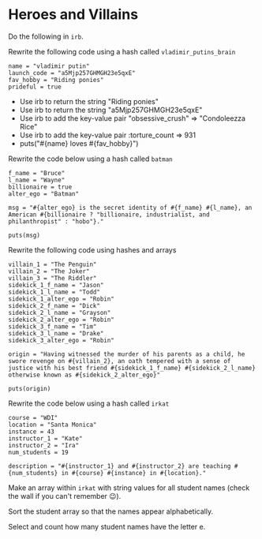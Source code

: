 # Heroes and Villains 

Do the following in `irb`.

Rewrite the following code using a hash called `vladimir_putins_brain`

```
name = "vladimir putin"
launch_code = "a5Mjp257GHMGH23e5qxE"
fav_hobby = "Riding ponies"
prideful = true
```

- Use irb to return the string "Riding ponies"
- Use irb to return the string "a5Mjp257GHMGH23e5qxE"
- Use irb to add the key-value pair "obsessive_crush" => "Condoleezza Rice"
- Use irb to add the key-value pair :torture_count => 931
- puts("#{name} loves #{fav_hobby}")

Rewrite the code below using a hash called `batman`

```
f_name = "Bruce"
l_name = "Wayne"
billionaire = true
alter_ego = "Batman"

msg = "#{alter_ego} is the secret identity of #{f_name} #{l_name}, an American #{billionaire ? "billionaire, industrialist, and philanthropist" : "hobo"}."

puts(msg)
```

Rewrite the following code using hashes and arrays

```
villain_1 = "The Penguin"
villain_2 = "The Joker"
villain_3 = "The Riddler"
sidekick_1_f_name = "Jason"
sidekick_1_l_name = "Todd"
sidekick_1_alter_ego = "Robin"
sidekick_2_f_name = "Dick"
sidekick_2_l_name = "Grayson"
sidekick_2_alter_ego = "Robin"
sidekick_3_f_name = "Tim"
sidekick_3_l_name = "Drake"
sidekick_3_alter_ego = "Robin"

origin = "Having witnessed the murder of his parents as a child, he swore revenge on #{villain_2}, an oath tempered with a sense of justice with his best friend #{sidekick_1_f_name} #{sidekick_2_l_name} otherwise known as #{sidekick_2_alter_ego}" 

puts(origin)
```

Rewrite the code below using a hash called `irkat`

```
course = "WDI"
location = "Santa Monica"
instance = 43
instructor_1 = "Kate"
instructor_2 = "Ira"
num_students = 19

description = "#{instructor_1} and #{instructor_2} are teaching #{num_students} in #{course} #{instance} in #{location}."
```

Make an array within `irkat` with string values for all student names (check the wall if you can't remember 😉).

Sort the student array so that the names appear alphabetically.

Select and count how many student names have the letter e.
